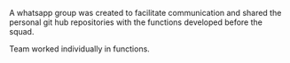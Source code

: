 A whatsapp group was created to facilitate communication and shared the personal git hub repositories with the functions developed before the squad.

Team worked individually in functions.